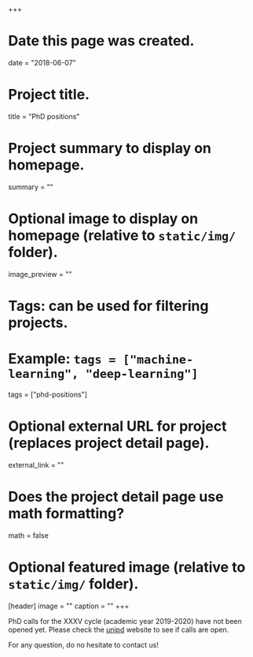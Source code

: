 +++
# Date this page was created.
date = "2018-06-07"

# Project title.
title = "PhD positions"

# Project summary to display on homepage.
summary = ""

# Optional image to display on homepage (relative to `static/img/` folder).
image_preview = ""

# Tags: can be used for filtering projects.
# Example: `tags = ["machine-learning", "deep-learning"]`
tags = ["phd-positions"]

# Optional external URL for project (replaces project detail page).
external_link = ""

# Does the project detail page use math formatting?
math = false

# Optional featured image (relative to `static/img/` folder).
[header]
image = ""
caption = ""
+++

PhD calls for the XXXV cycle (academic year 2019-2020) have not been opened yet. Please check the <a href="https://www.unipd.it/en/node/1053">unipd</a> website to see if calls are open.

For any question, do no hesitate to contact us!
